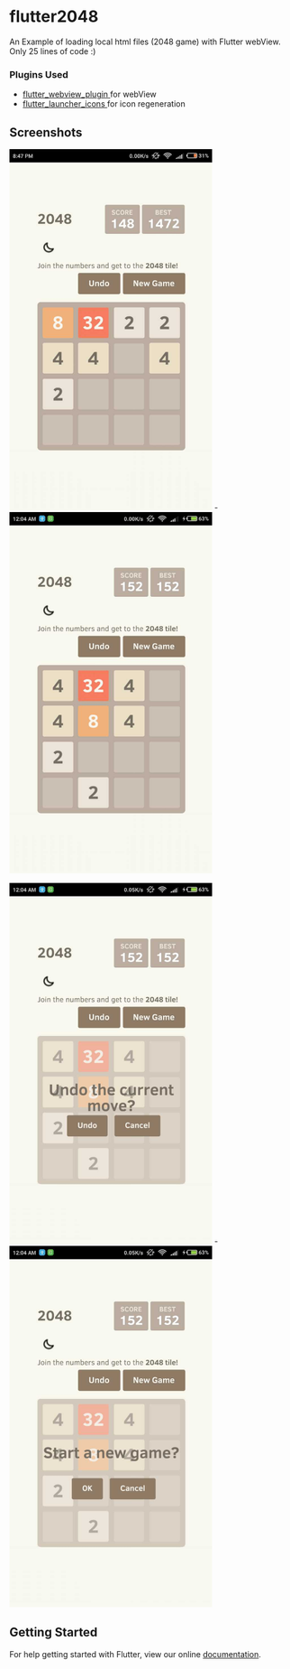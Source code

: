 # flutter2048

 An Example of loading local html files (2048 game) with Flutter webView. Only 25 lines of code :)

### Plugins Used
  - <a href="https://github.com/fluttercommunity/flutter_webview_plugin"> flutter_webview_plugin </a> for webView
  - <a href="https://github.com/fluttercommunity/flutter_launcher_icons"> flutter_launcher_icons </a> for icon regeneration

## Screenshots

<img src="assets/1.jpeg" width="360" height="640"> - <img src="assets/2.jpeg" width="360" height="640">

<img src="assets/3.jpeg" width="360" height="640"> - <img src="assets/4.jpeg" width="360" height="640">


## Getting Started

For help getting started with Flutter, view our online
[documentation](https://flutter.io/).


